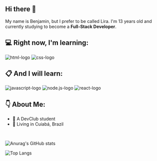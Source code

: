 ## Hi there 👋

My name is Benjamin, but I prefer to be called Lira. I'm 13 years old and currently studying to become a **Full-Stack Developer**. 

## :computer: Right now, I'm learning:

<img src="https://img.shields.io/badge/HTML5-E34F26?style=for-the-badge&logo=html5&logoColor=white" alt="html-logo"/>

<img src="https://img.shields.io/badge/CSS3-1572B6?style=for-the-badge&logo=css3&logoColor=white" alt="css-logo"/>

## :clipboard: And I will learn:

<img src="https://img.shields.io/badge/JavaScript-F7DF1E?style=for-the-badge&logo=javascript&logoColor=black" alt="javascript-logo"/>

<img src="https://img.shields.io/badge/Node.js-43853D?style=for-the-badge&logo=node.js&logoColor=white" alt="node.js-logo"/>

<img src="https://img.shields.io/badge/React-20232A?style=for-the-badge&logo=react&logoColor=61DAFB" alt="react-logo"/>

## :point_down: About Me:

- :green_book: A DevClub student
- :round_pushpin: Living in Cuiabá, Brazil
<br>

![Anurag's GitHub stats](https://github-readme-stats.vercel.app/api?username=benlira&show_icons=true&theme=dark)

![Top Langs](https://github-readme-stats.vercel.app/api/top-langs/?username=benlira&layout=compact&theme=dark)

